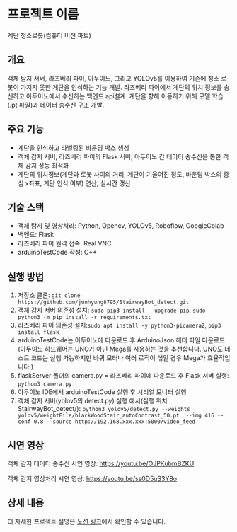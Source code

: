 # 프로젝트 이름
계단 청소로봇(컴퓨터 비전 파트)

## 개요
객체 탐지 서버, 라즈베리 파이, 아두이노, 그리고 YOLOv5를 이용하여 기존에 청소 로봇이 가지지 못한 계단을 인식하는 기능 개발. 라즈베리 파이에서 계단의 위치 정보를 송신하고 아두이노에서 수신하는 백엔드 api설계.
계단을 향해 이동하기 위해 모델 학습(.pt 파일)과 데이터 송수신 구조 개발.

## 주요 기능
- 계단을 인식하고 라벨링된 바운딩 박스 생성
- 객체 감지 서버, 라즈베리 파이의 Flask 서버, 아두이노 간 데이터 송수신을 통한 객체 감지 성능 최적화
- 계단의 위치정보(계단과 로봇 사이의 거리, 계단이 기울어진 정도, 바운딩 박스의 중심 x좌표, 계단 인식 여부) 연산, 실시간 갱신

## 기술 스택
- 객체 탐지 및 영상처리: Python, Opencv, YOLOv5, Roboflow, GoogleColab
- 백엔드: Flask
- 라즈베리 파이 원격 접속: Real VNC
- arduinoTestCode 작성: C++


## 실행 방법
1. 저장소 클론: `git clone https://github.com/junhyung8795/StairwayBot_detect.git`
2. 객체 감지 서버 의존성 설치: `sudo pip3 install --upgrade pip`, `sudo python3 -m pip install -r requirements.txt`
3. 라즈베리 파이 의존성 설치:`sudo apt install -y python3-picamera2`, `pip3 install flask`
4. arduinoTestCode는 아두이노에 다운로드 후 ArduinoJson 헤더 파일 다운로드(아두이노 하드웨어는 UNO가 아닌 Mega를 사용하는 것을 추천합니다. UNO도 테스트 코드는 실행 가능하지만 바퀴 모터나 여러 로직이 섞일 경우 Mega가 효율적입니다.)
5. flaskServer 폴더의 camera.py = 라즈베리 파이에 다운로드 후 Flask 서버 실행: `python3 camera.py`
6. 아두이노 IDE에서 arduinoTestCode 실행 후 시리얼 모니터 실행
7. 객체 감지 서버(yolov5의 detect.py) 실행 예시(실행 위치 StairwayBot_detect/): `python3 yolov5/detect.py --weights yolov5/weightFile/blackWoodStair_autoContrast_50.pt  --img 416 --conf 0.8 --source http://192.168.xxx.xxx:5000/video_feed`

## 시연 영상
객체 감지 데이터 송수신 시연 영상: https://youtu.be/OJPKubmBZKU

객체 감지 영상처리 시연 영상: https://youtu.be/ss0D5uS3Y8o

## 상세 내용
더 자세한 프로젝트 설명은 [노션 링크](https://vintage-orbit-bf6.notion.site/13de84ee7a74802abb67dba4bf2e3be8)에서 확인할 수 있습니다.
